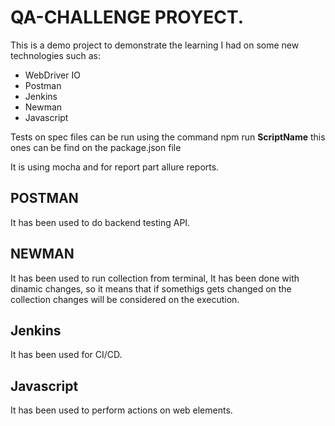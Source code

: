 # QA-CHALLENGE PROYECT.

This is a demo project to demonstrate the learning I had on some new technologies
such as:

* WebDriver IO
* Postman
* Jenkins
* Newman
* Javascript

Tests on spec files can be run using the command npm run **ScriptName** this ones can be
find on the package.json file

It is using mocha and for report part allure reports.

## POSTMAN

It has been used to do backend testing API.

## NEWMAN

It has been used to run collection from terminal, It has been done with dinamic changes,
so it means that if somethigs gets changed on the collection changes will be considered
on the execution.

## Jenkins

It has been used for CI/CD.

## Javascript

It has been used to perform actions on web elements.